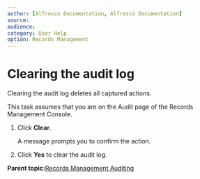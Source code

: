 ```yaml
---
author: [Alfresco Documentation, Alfresco Documentation]
source: 
audience: 
category: User Help
option: Records Management
---
```


# Clearing the audit log

Clearing the audit log deletes all captured actions.

This task assumes that you are on the Audit page of the Records Management Console.

1.  Click **Clear**.

    A message prompts you to confirm the action.

2.  Click **Yes** to clear the audit log.


**Parent topic:**[Records Management Auditing](../concepts/rm-audit-intro.md)

